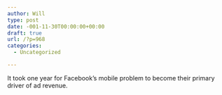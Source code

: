 ```yaml
---
author: Will
type: post
date: -001-11-30T00:00:00+00:00
draft: true
url: /?p=968
categories:
  - Uncategorized

---
```

It took one year for Facebook&#8217;s mobile problem to become their primary driver of ad revenue.